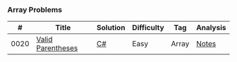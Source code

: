 ### Array Problems

| # | Title | Solution | Difficulty | Tag | Analysis |
|---| ----- | -------- | ---------- | --- | -------- |
|0020|[Valid Parentheses](https://leetcode.com/problems/valid-parentheses/description/)|[C#](https://github.com/FrancoFernando/leetcode/blob/main/Stack/0020.Valid-Parentheses/Solution.cs)|Easy|Array|[Notes](https://github.com/FrancoFernando/leetcode/blob/main/Stack/0020.Valid-Parentheses/notes.md)|

